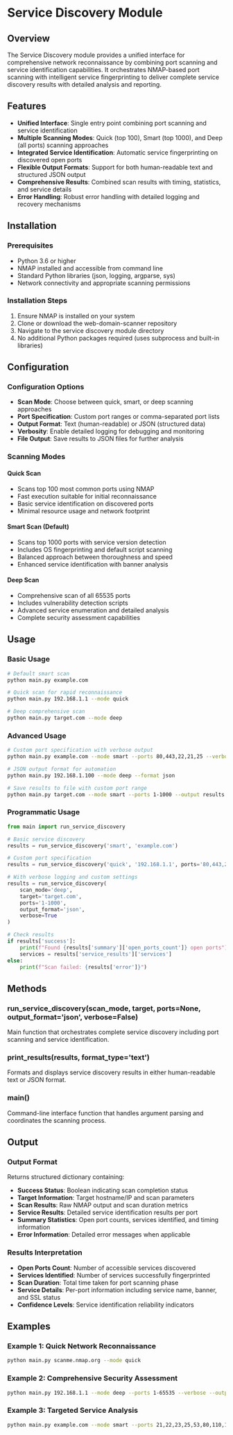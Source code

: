 # Service Discovery Module

## Overview
The Service Discovery module provides a unified interface for comprehensive network reconnaissance by combining port scanning and service identification capabilities. It orchestrates NMAP-based port scanning with intelligent service fingerprinting to deliver complete service discovery results with detailed analysis and reporting.

## Features
- **Unified Interface**: Single entry point combining port scanning and service identification
- **Multiple Scanning Modes**: Quick (top 100), Smart (top 1000), and Deep (all ports) scanning approaches
- **Integrated Service Identification**: Automatic service fingerprinting on discovered open ports
- **Flexible Output Formats**: Support for both human-readable text and structured JSON output
- **Comprehensive Results**: Combined scan results with timing, statistics, and service details
- **Error Handling**: Robust error handling with detailed logging and recovery mechanisms

## Installation

### Prerequisites
- Python 3.6 or higher
- NMAP installed and accessible from command line
- Standard Python libraries (json, logging, argparse, sys)
- Network connectivity and appropriate scanning permissions

### Installation Steps
1. Ensure NMAP is installed on your system
2. Clone or download the web-domain-scanner repository
3. Navigate to the service discovery module directory
4. No additional Python packages required (uses subprocess and built-in libraries)

## Configuration

### Configuration Options
- **Scan Mode**: Choose between quick, smart, or deep scanning approaches
- **Port Specification**: Custom port ranges or comma-separated port lists
- **Output Format**: Text (human-readable) or JSON (structured data)
- **Verbosity**: Enable detailed logging for debugging and monitoring
- **File Output**: Save results to JSON files for further analysis

### Scanning Modes

#### Quick Scan
- Scans top 100 most common ports using NMAP
- Fast execution suitable for initial reconnaissance
- Basic service identification on discovered ports
- Minimal resource usage and network footprint

#### Smart Scan (Default)
- Scans top 1000 ports with service version detection
- Includes OS fingerprinting and default script scanning
- Balanced approach between thoroughness and speed
- Enhanced service identification with banner analysis

#### Deep Scan
- Comprehensive scan of all 65535 ports
- Includes vulnerability detection scripts
- Advanced service enumeration and detailed analysis
- Complete security assessment capabilities

## Usage

### Basic Usage
```bash
# Default smart scan
python main.py example.com

# Quick scan for rapid reconnaissance
python main.py 192.168.1.1 --mode quick

# Deep comprehensive scan
python main.py target.com --mode deep
```

### Advanced Usage
```bash
# Custom port specification with verbose output
python main.py example.com --mode smart --ports 80,443,22,21,25 --verbose

# JSON output format for automation
python main.py 192.168.1.100 --mode deep --format json

# Save results to file with custom port range
python main.py target.com --mode smart --ports 1-1000 --output results.json
```

### Programmatic Usage
```python
from main import run_service_discovery

# Basic service discovery
results = run_service_discovery('smart', 'example.com')

# Custom port specification
results = run_service_discovery('quick', '192.168.1.1', ports='80,443,22')

# With verbose logging and custom settings
results = run_service_discovery(
    scan_mode='deep',
    target='target.com',
    ports='1-1000',
    output_format='json',
    verbose=True
)

# Check results
if results['success']:
    print(f"Found {results['summary']['open_ports_count']} open ports")
    services = results['service_results']['services']
else:
    print(f"Scan failed: {results['error']}")
```

## Methods

### run_service_discovery(scan_mode, target, ports=None, output_format='json', verbose=False)
Main function that orchestrates complete service discovery including port scanning and service identification.

### print_results(results, format_type='text')
Formats and displays service discovery results in either human-readable text or JSON format.

### main()
Command-line interface function that handles argument parsing and coordinates the scanning process.

## Output

### Output Format
Returns structured dictionary containing:
- **Success Status**: Boolean indicating scan completion status
- **Target Information**: Target hostname/IP and scan parameters
- **Scan Results**: Raw NMAP output and scan duration metrics
- **Service Results**: Detailed service identification results per port
- **Summary Statistics**: Open port counts, services identified, and timing information
- **Error Information**: Detailed error messages when applicable

### Results Interpretation
- **Open Ports Count**: Number of accessible services discovered
- **Services Identified**: Number of services successfully fingerprinted
- **Scan Duration**: Total time taken for port scanning phase
- **Service Details**: Per-port information including service name, banner, and SSL status
- **Confidence Levels**: Service identification reliability indicators

## Examples

### Example 1: Quick Network Reconnaissance
```bash
python main.py scanme.nmap.org --mode quick
```

### Example 2: Comprehensive Security Assessment
```bash
python main.py 192.168.1.1 --mode deep --ports 1-65535 --verbose --output security_assessment.json
```

### Example 3: Targeted Service Analysis
```bash
python main.py example.com --mode smart --ports 21,22,23,25,53,80,110,143,443,993,995 --format json
```